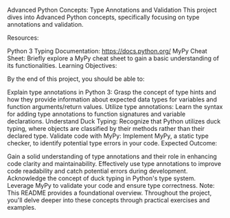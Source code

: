 Advanced Python Concepts: Type Annotations and Validation
This project dives into Advanced Python concepts, specifically focusing on type annotations and validation.

Resources:

Python 3 Typing Documentation: https://docs.python.org/
MyPy Cheat Sheet: Briefly explore a MyPy cheat sheet to gain a basic understanding of its functionalities.
Learning Objectives:

By the end of this project, you should be able to:

Explain type annotations in Python 3:
Grasp the concept of type hints and how they provide information about expected data types for variables and function arguments/return values.
Utilize type annotations:
Learn the syntax for adding type annotations to function signatures and variable declarations.
Understand Duck Typing:
Recognize that Python utilizes duck typing, where objects are classified by their methods rather than their declared type.
Validate code with MyPy:
Implement MyPy, a static type checker, to identify potential type errors in your code.
Expected Outcome:

Gain a solid understanding of type annotations and their role in enhancing code clarity and maintainability.
Effectively use type annotations to improve code readability and catch potential errors during development.
Acknowledge the concept of duck typing in Python's type system.
Leverage MyPy to validate your code and ensure type correctness.
Note: This README provides a foundational overview. Throughout the project, you'll delve deeper into these concepts through practical exercises and examples.